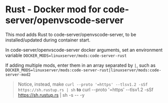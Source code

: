 # Rust - Docker mod for code-server/openvscode-server

This mod adds Rust to code-server/openvscode-server, to be installed/updated during container start.

In code-server/openvscode-server docker arguments, set an environment variable `DOCKER_MODS=linuxserver/mods:code-server-rust`

If adding multiple mods, enter them in an array separated by `|`, such as `DOCKER_MODS=linuxserver/mods:code-server-rust|linuxserver/mods:code-server-mod2`

> Notice, instead, make `curl --proto '=https' --tlsv1.2 -sSf https://sh.rustup.rs | sh` **to**
> curl --proto '=https' --tlsv1.2 -sSf https://sh.rustup.rs | sh -s -- -y

